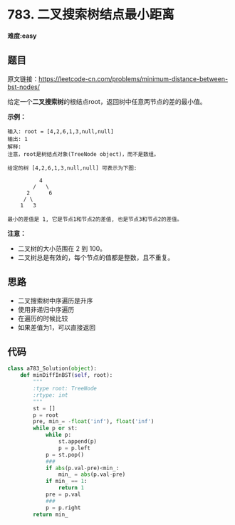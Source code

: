 # 783. 二叉搜索树结点最小距离
**难度:easy**
## 题目
原文链接：https://leetcode-cn.com/problems/minimum-distance-between-bst-nodes/

给定一个**二叉搜索树**的根结点root，返回树中任意两节点的差的最小值。

**示例：**
```
输入: root = [4,2,6,1,3,null,null]
输出: 1
解释:
注意，root是树结点对象(TreeNode object)，而不是数组。

给定的树 [4,2,6,1,3,null,null] 可表示为下图:

          4
        /   \
      2      6
     / \    
    1   3  

最小的差值是 1, 它是节点1和节点2的差值, 也是节点3和节点2的差值。
```

**注意：**
* 二叉树的大小范围在 2 到 100。
* 二叉树总是有效的，每个节点的值都是整数，且不重复。


## 思路
* 二叉搜索树中序遍历是升序
* 使用非递归中序遍历
* 在遍历的时候比较
* 如果差值为1，可以直接返回
## 代码
```python
class a783_Solution(object):
    def minDiffInBST(self, root):
        """
        :type root: TreeNode
        :rtype: int
        """
        st = []
        p = root
        pre, min_= -float('inf'), float('inf')
        while p or st:
            while p:
                st.append(p)
                p = p.left
            p = st.pop()
            ###
            if abs(p.val-pre)<min_:
                min_ = abs(p.val-pre)
            if min_ == 1:
                return 1
            pre = p.val
            ###
            p = p.right
        return min_
```
